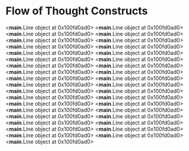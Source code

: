 # Flow of Thought Constructs

<__main__.Line object at 0x100fd0ad0>
<__main__.Line object at 0x100fd0ad0>
<__main__.Line object at 0x100fd0ad0>
<__main__.Line object at 0x100fd0ad0>
<__main__.Line object at 0x100fd0ad0>
<__main__.Line object at 0x100fd0ad0>
<__main__.Line object at 0x100fd0ad0>
<__main__.Line object at 0x100fd0ad0>
<__main__.Line object at 0x100fd0ad0>
<__main__.Line object at 0x100fd0ad0>
<__main__.Line object at 0x100fd0ad0>
<__main__.Line object at 0x100fd0ad0>
<__main__.Line object at 0x100fd0ad0>
<__main__.Line object at 0x100fd0ad0>
<__main__.Line object at 0x100fd0ad0>
<__main__.Line object at 0x100fd0ad0>
<__main__.Line object at 0x100fd0ad0>
<__main__.Line object at 0x100fd0ad0>
<__main__.Line object at 0x100fd0ad0>
<__main__.Line object at 0x100fd0ad0>
<__main__.Line object at 0x100fd0ad0>
<__main__.Line object at 0x100fd0ad0>
<__main__.Line object at 0x100fd0ad0>
<__main__.Line object at 0x100fd0ad0>
<__main__.Line object at 0x100fd0ad0>
<__main__.Line object at 0x100fd0ad0>
<__main__.Line object at 0x100fd0ad0>
<__main__.Line object at 0x100fd0ad0>
<__main__.Line object at 0x100fd0ad0>
<__main__.Line object at 0x100fd0ad0>
<__main__.Line object at 0x100fd0ad0>
<__main__.Line object at 0x100fd0ad0>
<__main__.Line object at 0x100fd0ad0>
<__main__.Line object at 0x100fd0ad0>
<__main__.Line object at 0x100fd0ad0>
<__main__.Line object at 0x100fd0ad0>
<__main__.Line object at 0x100fd0ad0>
